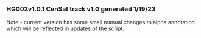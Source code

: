 ### HG002v1.0.1 CenSat track v1.0 generated 1/19/23
Note - current version has some small manual changes to alpha annotation which will be reflected in updates of the script. 